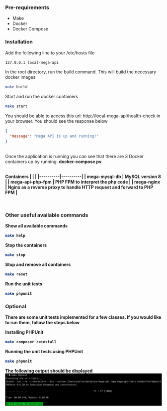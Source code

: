 ### Pre-requirements

- Make
- Docker
- Docker Compose

### Installation

Add the following line to your /etc/hosts file
```sh
127.0.0.1 local-mega-api
```

In the root directory, run the build command. This will build the necessary docker images

```sh
make build
```

Start and run the docker containers

```sh
make start
```

You should be able to access this url: http://local-mega-api/health-check in your browser. You should see the response below

```json
{
  "message": "Mega API is up and running!"
}
```

<br/>
Once the application is running you can see that there are 3 Docker containers up by running: <b>docker-compose ps<b/>
<br/>
<br/>

Containers
|  |  |
|----------|----------|
|   <b>mega-mysql-db</b>  |   MySQL version 8  |
|   <b>mega-api-php-fpm</b>  |   PHP FPM to interpret the php code |
|   <b>mega-nginx</b>  |   Nginx as a reverse proxy to handle HTTP request and forward to PHP FPM  |


<br/>

### Other useful available commands

Show all available commands

```sh
make help
```

Stop the containers

```sh
make stop
```

Stop and remove all containers

```sh
make reset
```

Run the unit tests

```sh
make phpunit
```

### Optional
There are some unit tests implemented for a few classes. If you would like to run them, follow the steps below

Installing PHPUnit
```sh
make composer c=install
```

Running the unit tests using PHPUnit
```sh
make phpunit
```
The following output should be displayed
![](phpunit-screenshot.png)
